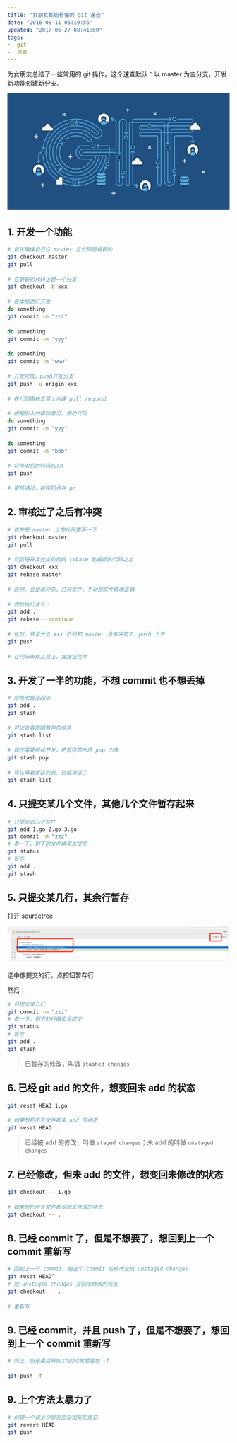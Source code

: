 ```yaml
---
title: "女朋友都能看懂的 git 速查"
date: "2016-08-11 06:19:56"
updated: "2017-06-27 08:41:00"
tags:
-  git
-  速查
---
```



为女朋友总结了一些常用的 git 操作。这个速查默认：以 master 为主分支，开发新功能创建新分支。

[](/notename/ "girlfriend readable git quick")

![atlassian-getting-git-right.jpg-94.4kB][1]

<!-- more -->

## 1. 开发一个功能

```bash
# 首先确保自己在 master 且代码是最新的
git checkout master
git pull

# 在最新的代码上建一个分支
git checkout -b xxx

# 在本地进行开发
do something
git commit -m "zzz"

do something
git commit -m "yyy"

do something
git commit -m "www"

# 开发完成，push开发分支
git push -u origin xxx

# 在代码审核工具上创建 pull request

# 根据别人的审核意见，修改代码
do something
git commit -m "yyy"

do something
git commit -m "bbb"

# 将修改后的代码push
git push

# 审核通过，按按钮合并 pr

```

## 2. 审核过了之后有冲突

```bash
# 首先把 master 上的代码更新一下
git checkout master
git pull

# 然后把开发分支的代码 rebase 到最新的代码之上
git checkout xxx
git rebase master

# 这时，会出现冲突，打开文件，手动把文件修改正确

# 然后执行这个：
git add .
git rebase --continue

# 这时，开发分支 xxx 已经和 master 没有冲突了，push 上去
git push

# 在代码审核工具上，按按钮合并

```

## 3. 开发了一半的功能，不想 commit 也不想丢掉

```bash
# 把修改暂存起来
git add .
git stash

# 可以查看刚刚暂存的信息
git stash list

# 现在需要继续开发，把暂存的东西 pop 出来
git stash pop

# 现在再看暂存列表，已经清空了
git stash list

```

## 4. 只提交某几个文件，其他几个文件暂存起来

```bash
# 只提交这几个文件
git add 1.go 2.go 3.go
git commit -m "zzz"
# 看一下，剩下的文件确实未提交
git status
# 暂存
git add .
git stash

```

## 5. 只提交某几行，其余行暂存

打开 sourcetree 

![image_1aps6uir211qg14423s41qjq85g9.png-47.5kB][2]

选中像提交的行，点按钮暂存行

然后：

```bash
# 只提交某几行
git commit -m "zzz"
# 看一下，剩下的行确实没提交
git status
# 暂存
git add .
git stash

```

> 已暂存的修改，叫做 `stashed changes` 

## 6. 已经 git add 的文件，想变回未 add 的状态

```bash
git reset HEAD 1.go

# 如果想把所有文件都未 add 的状态
git reset HEAD .
```

> 已经被 add 的修改，叫做 `staged changes`；未 add 的叫做 `unstaged changes` 

## 7. 已经修改，但未 add 的文件，想变回未修改的状态
```bash
git checkout -- 1.go

# 如果想把所有文件都变回未修改的状态
git checkout -- .
```

## 8. 已经 commit 了，但是不想要了，想回到上一个 commit 重新写

```bash
# 回到上一个 commit，把这个 commit 的修改变成 unstaged changes
git reset HEAD^
# 把 unstaged changes 变回未修改的状态
git checkout -- .

# 重新写
```

## 9. 已经 commit，并且 push 了，但是不想要了，想回到上一个 commit 重新写

```bash
# 同上，但是最后再push的时候需要加 -f

git push -f

```

## 9. 上个方法太暴力了

```bash
# 创建一个和上个提交完全相反的提交
git revert HEAD
git push
```

  [1]: /images/56a0d8728d3325d70ca114f659975936.jpg
  [2]: /images/40fd3596ffd1775197277b3916aa77ed.png
